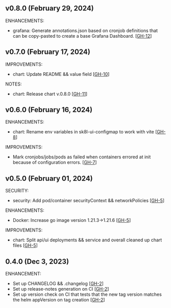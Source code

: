 ## v0.8.0 (February 29, 2024)

ENHANCEMENTS:

* grafana: Generate annotations.json based on cronjob definitions that can be copy-pasted to create a base Grafana Dashboard. [[GH-12](https://github.com/danroux/sk8l-api/issues/12)]

## v0.7.0 (February 17, 2024)

IMPROVEMENTS:

* chart: Update README && value field [[GH-10](https://github.com/danroux/sk8l-api/issues/10)]

NOTES:

* chart: Release chart v.0.8.0 [[GH-11](https://github.com/danroux/sk8l-api/issues/11)]

## v0.6.0 (February 16, 2024)

ENHANCEMENTS:

* chart: Rename env variables in sk8l-ui-configmap to work with vite [[GH-8](https://github.com/danroux/sk8l-api/issues/8)]

IMPROVEMENTS:

* Mark cronjobs/jobs/pods as failed when containers errored at init because of configuration errors. [[GH-7](https://github.com/danroux/sk8l-api/issues/7)]

## v0.5.0 (February 01, 2024)

SECURITY:

* security: Add pod/container securityContext && networkPolicies [[GH-5](https://github.com/danroux/sk8l-api/issues/5)]

ENHANCEMENTS:

* Docker: Increase go image version 1.21.3->1.21.6 [[GH-5](https://github.com/danroux/sk8l-api/issues/5)]

IMPROVEMENTS:

* chart: Split api/ui deployments && service and overall cleaned up chart files [[GH-5](https://github.com/danroux/sk8l-api/issues/5)]

## 0.4.0 (Dec 3, 2023)

ENHANCEMENT:

* Set up CHANGELOG && .changelog [[GH-2](https://github.com/danroux/sk8l-api/issues/2)]
* Set up release-notes generation on CI [[GH-2](https://github.com/danroux/sk8l-api/issues/2)]
* Set up version check on CI that tests that the new tag version matches the helm appVersion on tag creation [[GH-2](https://github.com/danroux/sk8l-api/issues/2)]
